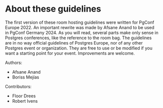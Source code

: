 # About these guidelines

The first version of these room hosting guidelines were written for PgConf
Europe 2022. An important rewrite was made by Afsane Anand to be used in PgConf
Germany 2024. As you will read, several parts make only sense in Postgres
conferences, like the reference to the room bag. The guidelines are in no way
official guidelines of Postgres Europe, nor of any other Postgres event or
organization. They are free to use or be modified if you want a starting point
for your event. Improvements are welcome.

Authors:

* Afsane Anand
* Boriss Mejías

Contributors:

* Floor Drees
* Robert Ivens

